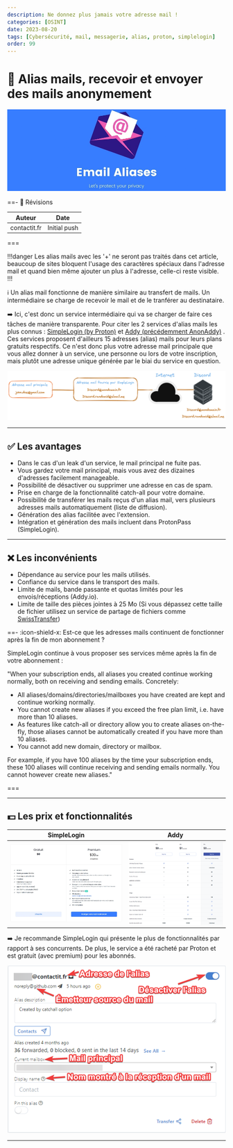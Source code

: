 ```yaml
---
description: Ne donnez plus jamais votre adresse mail !
categories: [OSINT]
date: 2023-08-20
tags: [Cybersécurité, mail, messagerie, alias, proton, simplelogin]
order: 99
---
```


# :incoming_envelope: Alias mails, recevoir et envoyer des mails anonymement

![(Source : SimpleLogin)](images/eamailaliases.webp)

==- :wrench: Révisions

Auteur | Date
--- | ---
contactit.fr | Initial push

===

!!!danger
Les alias mails avec les '+' ne seront pas traités dans cet article, beaucoup de sites bloquent l'usage des caractères spéciaux dans l'adresse mail et quand bien même ajouter un plus à l'adresse, celle-ci reste visible.
!!!

:information_source: Un alias mail fonctionne de manière similaire au transfert de mails. Un intermédiaire se charge de recevoir le mail et de le tranférer au destinataire.  

:arrow_right: Ici, c'est donc un service intermédiaire qui va se charger de faire ces tâches de manière transparente. Pour citer les 2 services d'alias mails les plus connus : [SimpleLogin (by Proton)](https://simplelogin.io) et [Addy (précédemment AnonAddy)](https://addy.io) . Ces services proposent d'ailleurs 15 adresses (alias) mails pour leurs plans gratuits respectifs. Ce n'est donc plus votre adresse mail principale que vous allez donner à un service, une personne ou lors de votre inscription, mais plutôt une adresse unique générée par le biai du service en question.  

![Schéma logique du fonctionnement d'un alias mail (exemple avec Discord)](images/alias_mail.webp)

---

## :white_check_mark: Les avantages

- Dans le cas d'un leak d'un service, le mail principal ne fuite pas.
- Vous gardez votre mail principal, mais vous avez des dizaines d'adresses facilement manageable.    
- Possibilité de désactiver ou supprimer une adresse en cas de spam.  
- Prise en charge de la fonctionnalité catch-all pour votre domaine.  
- Possibilité de transférer les mails reçus d'un alias mail, vers plusieurs adresses mails automatiquement (liste de diffusion).  
- Génération des alias facilitée avec l'extension.  
- Intégration et génération des mails incluent dans ProtonPass (SimpleLogin).

---

## :x: Les inconvénients 

- Dépendance au service pour les mails utilisés.  
- Confiance du service dans le transport des mails.  
- Limite de mails, bande passante et quotas limités pour les envois/réceptions (Addy.io).  
- Limite de taille des pièces jointes à 25 Mo (Si vous dépassez cette taille de fichier utilisez un service de partage de fichiers comme [SwissTransfer](https://www.swisstransfer.com/))  

==- :icon-shield-x: Est-ce que les adresses mails continuent de fonctionner après la fin de mon abonnement ? 

SimpleLogin continue à vous proposer ses services même après la fin de votre abonnement :  

"When your subscription ends, all aliases you created continue working normally, both on receiving and sending emails. Concretely:
- All aliases/domains/directories/mailboxes you have created are kept and continue working normally.
- You cannot create new aliases if you exceed the free plan limit, i.e. have more than 10 aliases.
- As features like catch-all or directory allow you to create aliases on-the-fly, those aliases cannot be automatically created if you have more than 10 aliases.
- You cannot add new domain, directory or mailbox.  

For example, if you have 100 aliases by the time your subscription ends, these 100 aliases will continue receiving and sending emails normally. You cannot however create new aliases."  

===

---

## :dollar: Les prix et fonctionnalités 

SimpleLogin | Addy
:---: | :---:
![](images/simplelogin.webp) | ![](images/addy.png)

:arrow_right: Je recommande SimpleLogin qui présente le plus de fonctionnalités par rapport à ses concurrents. De plus, le service a été racheté par Proton et est gratuit (avec premium) pour les abonnés.

![Interface d'un alias mail dans simpleLogin](images/sl_interface.webp)

---